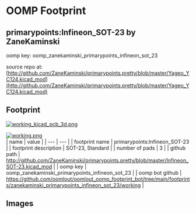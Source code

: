 # OOMP Footprint  
## primarypoints:Infineon_SOT-23  by ZaneKaminski  
  
oomp key: oomp_zanekaminski_primarypoints_infineon_sot_23  
  
source repo at: [http://github.com/ZaneKaminski/primarypoints.pretty/blob/master/Yageo_YC124.kicad_mod](http://github.com/ZaneKaminski/primarypoints.pretty/blob/master/Yageo_YC124.kicad_mod)  
## Footprint  
  
[![working_kicad_pcb_3d.png](working_kicad_pcb_3d_600.png)](working_kicad_pcb_3d.png)  
  
[![working.png](working_600.png)](working.png)  
| name | value | 
| --- | --- | 
| footprint name | primarypoints:Infineon_SOT-23 | 
| footprint description | SOT-23, Standard | 
| number of pads | 3 | 
| github path | http://github.com/ZaneKaminski/primarypoints.pretty/blob/master/Infineon_SOT-23.kicad_mod | 
| oomp key | oomp_zanekaminski_primarypoints_infineon_sot_23 | 
| oomp bot github | https://github.com/oomlout/oomlout_oomp_footprint_bot/tree/main/footprints/zanekaminski_primarypoints_infineon_sot_23/working | 
## Images  
